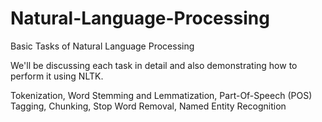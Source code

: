 # Natural-Language-Processing
Basic Tasks of Natural Language Processing 

We'll be discussing each task in detail and also demonstrating how to perform it using NLTK.

Tokenization,
Word Stemming and Lemmatization,
Part-Of-Speech (POS) Tagging,
Chunking,
Stop Word Removal,
Named Entity Recognition
